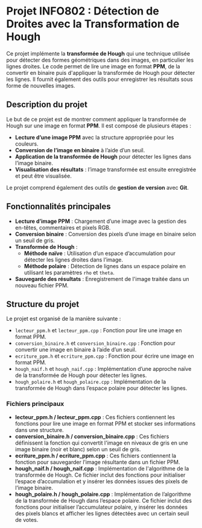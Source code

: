 # Projet INFO802 : Détection de Droites avec la Transformation de Hough

Ce projet implémente la **transformée de Hough** qui une technique utilisée pour détecter des formes géométriques dans des images, en particulier les lignes droites. Le code permet de lire une image en format **PPM**, de la convertir en binaire puis d'appliquer la transformée de Hough pour détecter les lignes. Il fournit également des outils pour enregistrer les résultats sous forme de nouvelles images.

## Description du projet

Le but de ce projet est de montrer comment appliquer la transformée de Hough sur une image en format **PPM**. Il est composé de plusieurs étapes :
- **Lecture d’une image PPM** avec la structure appropriée pour les couleurs.
- **Conversion de l’image en binaire** à l’aide d’un seuil.
- **Application de la transformée de Hough** pour détecter les lignes dans l’image binaire.
- **Visualisation des résultats** : l’image transformée est ensuite enregistrée et peut être visualisée.

Le projet comprend également des outils de **gestion de version** avec **Git**.

## Fonctionnalités principales

- **Lecture d’image PPM** : Chargement d’une image avec la gestion des en-têtes, commentaires et pixels RGB.
- **Conversion binaire** : Conversion des pixels d’une image en binaire selon un seuil de gris.
- **Transformée de Hough** :
  - **Méthode naïve** : Utilisation d’un espace d’accumulation pour détecter les lignes droites dans l’image.
  - **Méthode polaire** : Détection de lignes dans un espace polaire en utilisant les paramètres `rho` et `theta`.
- **Sauvegarde des résultats** : Enregistrement de l'image traitée dans un nouveau fichier PPM.

## Structure du projet

Le projet est organisé de la manière suivante :

- `lecteur_ppm.h` et `lecteur_ppm.cpp` : Fonction pour lire une image en format PPM.
- `conversion_binaire.h` et `conversion_binaire.cpp` : Fonction pour convertir une image en binaire à l’aide d’un seuil.
- `ecriture_ppm.h` et `ecriture_ppm.cpp` : Fonction pour écrire une image en format PPM.
- `hough_naif.h` et `hough_naif.cpp` : Implémentation d’une approche naïve de la transformée de Hough pour détecter les lignes.
- `hough_polaire.h` et `hough_polaire.cpp` : Implémentation de la transformée de Hough dans l’espace polaire pour détecter les lignes.

### Fichiers principaux

- **lecteur_ppm.h / lecteur_ppm.cpp** : Ces fichiers contiennent les fonctions pour lire une image en format PPM et stocker ses informations dans une structure.
- **conversion_binaire.h / conversion_binaire.cpp** : Ces fichiers définissent la fonction qui convertit l'image en niveaux de gris en une image binaire (noir et blanc) selon un seuil de gris.
- **ecriture_ppm.h / ecriture_ppm.cpp** : Ces fichiers contiennent la fonction pour sauvegarder l’image résultante dans un fichier PPM.
- **hough_naif.h / hough_naif.cpp** : Implémentation de l'algorithme de la transformée de Hough. Ce fichier inclut des fonctions pour initialiser l’espace d’accumulation et y insérer les données issues des pixels de l’image binaire.
- **hough_polaire.h / hough_polaire.cpp** : Implémentation de l’algorithme de la transformée de Hough dans l’espace polaire. Ce fichier inclut des fonctions pour initialiser l’accumulateur polaire, y insérer les données des pixels blancs et afficher les lignes détectées avec un certain seuil de votes.

